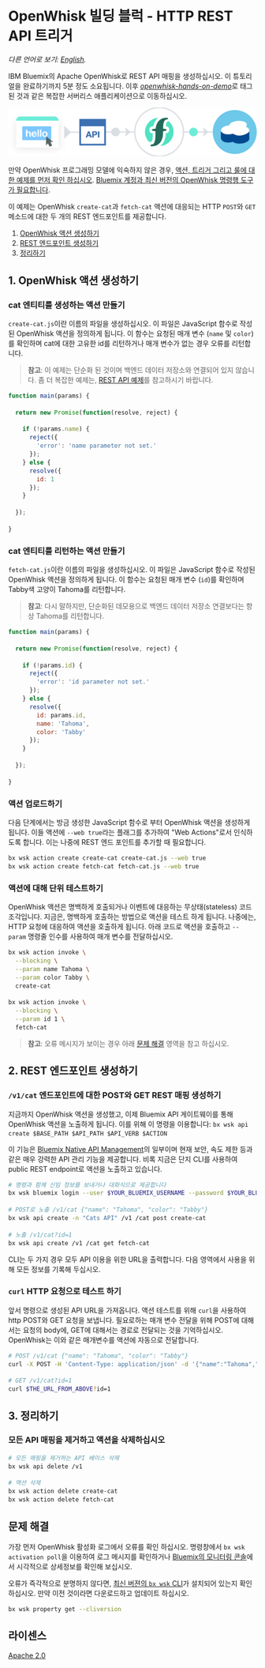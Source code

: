 # OpenWhisk 빌딩 블럭 - HTTP REST API 트리거

*다른 언어로 보기: [English](README.md).*

IBM Bluemix의 Apache OpenWhisk로 REST API 매핑을 생성하십시오. 이 튜토리얼을 완료하기까지 5분 정도 소요됩니다. 이후 [_openwhisk-hands-on-demo_](https://github.com/search?q=topic%3Aopenwhisk-hands-on-demo+org%3AIBM&type=Repositories)로 태그된 것과 같은 복잡한 서버리스 애플리케이션으로 이동하십시오.

![Sample Architecture](openwhisk-rest-api-trigger.png)

만약 OpenWhisk 프로그래밍 모델에 익숙하지 않은 경우, [액션, 트리거 그리고 
룰에 대한 예제를 먼저 확인 하십시오](https://github.com/IBM/openwhisk-action-trigger-rule).
[Bluemix 계정과 최신 버전의 OpenWhisk 명령행 도구가 필요합니다](https://github.com/IBM/openwhisk-action-trigger-rule/blob/master/docs/OPENWHISK-ko.md).

이 예제는 OpenWhisk `create-cat`과 `fetch-cat` 액션에 대응되는 HTTP `POST`와 `GET` 메소드에 대한 두 개의 REST 엔드포인트를 제공합니다.

1. [OpenWhisk 액션 생성하기](#1-openwhisk-액션-생성하기)
2. [REST 엔드포인트 생성하기](#2-rest-엔드포인트-생성하기)
3. [정리하기](#3-정리하기)

## 1. OpenWhisk 액션 생성하기

### cat 엔티티를 생성하는 액션 만들기

`create-cat.js`이란 이름의 파일을 생성하십시오. 이 파일은 JavaScript 함수로 작성된 OpenWhisk 액션을 정의하게 됩니다. 이 함수는 요청된 매개 변수 (`name` 및 `color`)를 확인하며 cat에 대한 고유한 id를 리턴하거나 매개 변수가 없는 경우 오류를 리턴합니다.
> **참고**: 이 예제는 단순화 된 것이며 백엔드 데이터 저장소와 연결되어 있지 않습니다. 좀 더 복잡한 예제는, [REST API 예제](https://github.com/IBM/openwhisk-serverless-apis)를 참고하시기 바랍니다.

```javascript
function main(params) {

  return new Promise(function(resolve, reject) {

    if (!params.name) {
      reject({
        'error': 'name parameter not set.'
      });
    } else {
      resolve({
        id: 1
      });
    }

  });

}
```

### cat 엔티티를 리턴하는 액션 만들기

`fetch-cat.js`이란 이름의 파일을 생성하십시오. 이 파일은 JavaScript 함수로 작성된 OpenWhisk 액션을 정의하게 됩니다. 이 함수는 요청된 매개 변수 (`id`)를 확인하며 Tabby색 고양이 Tahoma를 리턴합니다.
> **참고**: 다시 말하지만, 단순화된 데모용으로 백엔드 데이터 저장소 연결보다는 항상 Tahoma를 리턴합니다.

```javascript
function main(params) {

  return new Promise(function(resolve, reject) {

    if (!params.id) {
      reject({
        'error': 'id parameter not set.'
      });
    } else {
      resolve({
        id: params.id,
        name: 'Tahoma',
        color: 'Tabby'
      });
    }

  });

}
```

### 액션 업로드하기

다음 단계에서는 방금 생성한 JavaScript 함수로 부터 OpenWhisk 액션을 생성하게 됩니다. 이들 액션에 `--web true`라는 플래그를 추가하여 "Web Actions"로서 인식하도록 합니다. 이는 나중에 REST 엔드 포인트를 추가할 때 필요합니다.

```bash
bx wsk action create create-cat create-cat.js --web true
bx wsk action create fetch-cat fetch-cat.js --web true
```

### 액션에 대해 단위 테스트하기

OpenWhisk 액션은 명백하게 호출되거나 이벤트에 대응하는 무상태(stateless) 코드 조각입니다. 지금은, 명백하게 호출하는 방법으로 액션을 테스트 하게 됩니다. 나중에는, HTTP 요청에 대응하여 액션을 호출하게 됩니다. 아래 코드로 액션을 호출하고 `--param` 명령줄 인수를 사용하여 매개 변수를 전달하십시오.

```bash
bx wsk action invoke \
  --blocking \
  --param name Tahoma \
  --param color Tabby \
  create-cat

bx wsk action invoke \
  --blocking \
  --param id 1 \
  fetch-cat
```

> **참고**: 오류 메시지가 보이는 경우 아래 [문제 해결](#문제-해결) 영역을 참고 하십시오.

## 2. REST 엔드포인트 생성하기

### `/v1/cat` 엔드포인트에 대한 POST와 GET REST 매핑 생성하기

지금까지 OpenWhisk 액션을 생성했고, 이제 Bluemix API 게이트웨이를 통해 OpenWhisk 액션을 노출하게 됩니다. 이를 위해 이 명령을 이용합니다: `bx wsk api create $BASE_PATH $API_PATH $API_VERB $ACTION`

이 기능은 [Bluemix Native API Management](https://console.ng.bluemix.net/docs/openwhisk/openwhisk_apigateway.html#openwhisk_apigateway)의 일부이며 현재 보안, 속도 제한 등과 같은 매우 강력한 API 관리 기능을 제공합니다. 비록 지금은 단지 CLI를 사용하여 public REST endpoint로 액션을 노출하고 있습니다.

```bash
# 명령과 함께 신임 정보를 보내거나 대화식으로 제공합니다
bx wsk bluemix login --user $YOUR_BLUEMIX_USERNAME --password $YOUR_BLUEMIX_PASSWORD

# POST로 노출 /v1/cat {"name": "Tahoma", "color": "Tabby"}
bx wsk api create -n "Cats API" /v1 /cat post create-cat

# 노출 /v1/cat?id=1
bx wsk api create /v1 /cat get fetch-cat
```
CLI는 두 가지 경우 모두 API 이용을 위한 URL을 출력합니다. 다음 영역에서 사용을 위해 모든 정보를 기록해 두십시오.

### `curl` HTTP 요청으로 테스트 하기

앞서 명령으로 생성된 API URL을 가져옵니다. 액션 테스트를 위해 `curl`을 사용하여 http POST와 GET 요청을 보냅니다. 필요로하는 매개 변수 전달을 위해 POST에 대해서는 요청의 body에, GET에 대해서는 경로로 전달되는 것을 기억하십시오. OpenWhisk는 이와 같은 매개변수를 액션에 자동으로 전달합니다.

```bash
# POST /v1/cat {"name": "Tahoma", "color": "Tabby"}
curl -X POST -H 'Content-Type: application/json' -d '{"name":"Tahoma","color":"Tabby"}' $THE_URL_FROM_ABOVE

# GET /v1/cat?id=1
curl $THE_URL_FROM_ABOVE?id=1
```

## 3. 정리하기

### 모든 API 매핑을 제거하고 액션을 삭제하십시오

```bash
# 모든 매핑을 제거하는 API 베이스 삭제
bx wsk api delete /v1

# 액션 삭제
bx wsk action delete create-cat
bx wsk action delete fetch-cat
```

## 문제 해결

가장 먼저 OpenWhisk 활성화 로그에서 오류를 확인 하십시오. 명령창에서 `bx wsk activation poll`을 이용하여 로그 메시지를 확인하거나 [Bluemix의 모니터링 콘솔](https://console.ng.bluemix.net/openwhisk/dashboard)에서 시각적으로 상세정보를 확인해 보십시오.

오류가 즉각적으로 분명하지 않다면, [최신 버젼의 `bx wsk` CLI](https://console.ng.bluemix.net/openwhisk/learn/cli)가 설치되어 있는지 확인하십시오. 만약 이전 것이라면 다운로드하고 업데이트 하십시오.

```bash
bx wsk property get --cliversion
```

## 라이센스

[Apache 2.0](LICENSE.txt)
